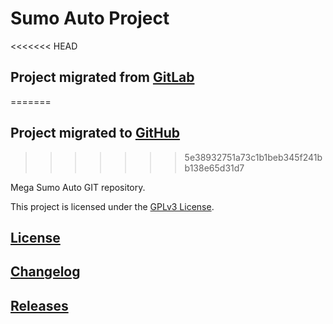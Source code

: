 # Sumo Auto Project

<<<<<<< HEAD
## Project migrated from [GitLab](https://gitlab.labcomp.cl/lcortes/sumo-auto)
=======
## Project migrated to [GitHub](https://github.com/lcortesg/sumo-auto)
>>>>>>> 5e38932751a73c1b1beb345f241bb138e65d31d7

Mega Sumo Auto GIT repository.

This project is licensed under the [GPLv3 License](https://www.gnu.org/licenses/gpl-3.0.html).

## [License](LICENSE)

## [Changelog](CHANGELOG.md)

## [Releases](https://gitlab.labcomp.cl/lcortes/sumo-auto/-/tags)
